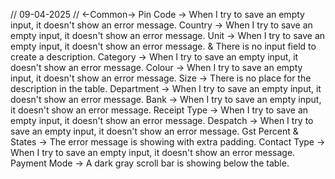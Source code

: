 // 09-04-2025 //
<-Common->
    Pin Code -> When I try to save an empty input, it doesn't show an error message.
    Country -> When I try to save an empty input, it doesn't show an error message.
    Unit -> When I try to save an empty input, it doesn't show an error message.  &  There is no input field to create a description.
    Category -> When I try to save an empty input, it doesn't show an error message.
    Colour -> When I try to save an empty input, it doesn't show an error message.
    Size -> There is no place for the description in the table.
    Department -> When I try to save an empty input, it doesn't show an error message.
    Bank -> When I try to save an empty input, it doesn't show an error message.
    Receipt Type -> When I try to save an empty input, it doesn't show an error message.
    Despatch -> When I try to save an empty input, it doesn't show an error message.
    Gst Percent & States -> The error message is showing with extra padding.
    Contact Type -> When I try to save an empty input, it doesn't show an error message.
    Payment Mode -> A dark gray scroll bar is showing below the table.
